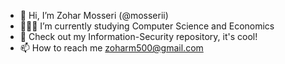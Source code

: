 - 👋 Hi, I’m Zohar Mosseri (@mosserii)
- 👨🏻‍💻 I’m currently studying Computer Science and Economics 
- 👻 Check out my Information-Security repository, it's cool!
- 📫 How to reach me zoharm500@gmail.com

<!---
mosserii/mosserii is a ✨ special ✨ repository because its `README.md` (this file) appears on your GitHub profile.
You can click the Preview link to take a look at your changes.
--->
